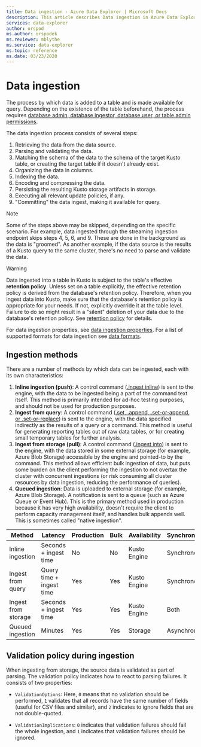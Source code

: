 ```yaml
---
title: Data ingestion - Azure Data Explorer | Microsoft Docs
description: This article describes Data ingestion in Azure Data Explorer.
services: data-explorer
author: orspod
ms.author: orspodek
ms.reviewer: mblythe
ms.service: data-explorer
ms.topic: reference
ms.date: 03/23/2020
---
```

# Data ingestion

The process by which data is added to a table and is made available for query.
Depending on the existence of the table beforehand, the process requires
[database admin, database ingestor, database user, or table admin permissions](../access-control/role-based-authorization.md).

The data ingestion process consists of several steps:

1. Retrieving the data from the data source.
1. Parsing and validating the data.
1. Matching the schema of the data to the schema of the target Kusto table,
   or creating the target table if it doesn't already exist.
1. Organizing the data in columns.
1. Indexing the data.
1. Encoding and compressing the data.
1. Persisting the resulting Kusto storage artifacts in storage.
1. Executing all relevant update policies, if any.
1. "Committing" the data ingest, making it available for query.

> [!NOTE]
> Some of the steps above may be skipped, depending on the specific scenario.
> For example, data ingested through the streaming ingestion endpoint skips steps
> 4, 5, 6, and 9. These are done in the background as the data is "groomed".
> As another example, if the data source is the results of a Kusto query to the same
> cluster, there's no need to parse and validate the data.

> [!WARNING]
> Data ingested into a table in Kusto is subject to the table's effective **retention policy**.
> Unless set on a table explicitly, the effective retention policy is derived from
> the database's retention policy. Therefore, when you ingest data into Kusto, make sure
> that the database's retention policy is appropriate for your needs. If not, explicitly
> override it at the table level. Failure to do so might result in a "silent" deletion of
> your data due to the database's retention policy. See [retention policy](https://kusto.azurewebsites.net/docs/concepts/retentionpolicy.html)
> for details.

For data ingestion properties, see [data ingestion properties](azure/data-explorer/ingestion-properties).
For a list of supported formats for data ingestion see [data formats](/azure/data-explorer/ingestion-supported-formats).



## Ingestion methods

There are a number of methods by which data can be ingested, each with
its own characteristics:

1. **Inline ingestion (push)**: A control command ([.ingest inline](./ingest-inline.md))
   is sent to the engine, with the data to be ingested being a part of the command
   text itself.
   This method is primarily intended for ad-hoc testing
   purposes, and should not be used for production purposes.
1. **Ingest from query**: A control command ([.set, .append, .set-or-append, or .set-or-replace](./ingest-from-query.md))
   is sent to the engine, with the data specified indirectly as the results of a query
   or a command.
   This method is useful for generating reporting tables out of raw data tables,
   or for creating small temporary tables for further analysis.
1. **Ingest from storage (pull)**: A control command ([.ingest into](./ingest-from-storage.md))
   is sent to the engine, with the data stored in some external storage (for example, Azure
   Blob Storage) accessible by the engine and pointed-to by the command.
   This method allows efficient bulk ingestion of data, but puts some burden on
   the client performing the ingestion to not overtax the cluster with concurrent
   ingestions (or risk consuming all cluster resources by data ingestion, reducing
   the performance of queries).
1. **Queued ingestion**: Data is uploaded to external storage (for example, Azure Blob
   Storage). A notification is sent to a queue (such as Azure Queue or Event Hub).
   This is the primary method used in production because it has very high availability,
   doesn't require the client to perform capacity management itself, and handles bulk
   appends well. This is sometimes called "native ingestion".


|Method             |Latency                 |Production|Bulk|Availability|Synchronicity|
|-------------------|------------------------|----------|----|------------|-------------|
|Inline ingestion   |Seconds + ingest time   |No        |No  |Kusto Engine|Synchronous  |
|Ingest from query  |Query time + ingest time|Yes       |Yes |Kusto Engine|Synchronous  |
|Ingest from storage|Seconds + ingest time   |Yes       |Yes |Kusto Engine|Both         |
|Queued ingestion   |Minutes                 |Yes       |Yes |Storage     |Asynchronous |

## Validation policy during ingestion

When ingesting from storage, the source data is validated as part of parsing.
The validation policy indicates how to react to parsing failures. It consists
of two properties:

* `ValidationOptions`: Here, `0` means that no validation should be performed,
  `1` validates that all records have the same number of fields (useful for
  CSV files and similar), and `2` indicates to ignore fields that are not
  double-quoted.

* `ValidationImplications`: `0` indicates that validation failures should fail
  the whole ingestion,
  and `1` indicates that validation failures should be ignored.